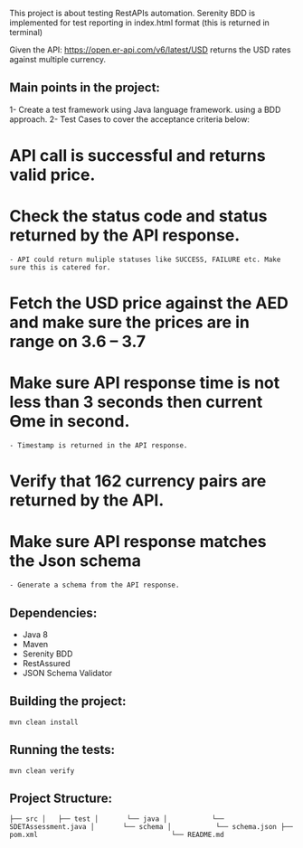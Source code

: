 This project is about testing RestAPIs automation.
Serenity BDD is implemented for test reporting in index.html format (this is returned in terminal)

Given the API: https://open.er-api.com/v6/latest/USD returns the USD rates against multiple currency.


Main points in the project:
---------------------------
1- Create a test framework using Java language framework. using a BDD approach.
2- Test Cases to cover the acceptance criteria below:
# API call is successful and returns valid price.
# Check the status code and status returned by the API response.
    - API could return muliple statuses like SUCCESS, FAILURE etc. Make sure this is catered for.
# Fetch the USD price against the AED and make sure the prices are in range on 3.6 – 3.7
# Make sure API response time is not less than 3 seconds then current Ɵme in second.
    - Timestamp is returned in the API response.
# Verify that 162 currency pairs are returned by the API.
# Make sure API response matches the Json schema
    - Generate a schema from the API response.


Dependencies:
------------
- Java 8
- Maven
- Serenity BDD
- RestAssured
- JSON Schema Validator


Building the project:
---------------------
``` 
mvn clean install
```


Running the tests:
------------------
``` 
mvn clean verify
```


Project Structure:
------------------
`
├── src
│   ├── test
│       └── java
│           └── SDETAssessment.java
│       └── schema
│           └── schema.json
├── pom.xml                                
└── README.md
`